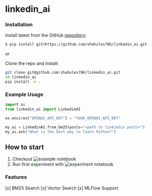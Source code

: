 # linkedin_ai


### Installation

Install latest from the GitHub
[repository](https://github.com/shahules786/linkedin_ai):

``` sh
$ pip install git+https://github.com/shahules786/linkedin_ai.git
```
or 

Clone the repo and install:

``` sh
git clone git@github.com:shahules786/linkedin_ai.git
cd linkedin_ai
pip install -e .
```

### Example Usage

``` python
import os
from linkedin_ai import LinkedinAI

os.environ["OPENAI_API_KEY"] = "YOUR_OPENAI_API_KEY"

my_ai = LinkedinAI.from_bm25(posts="<path to linkiedin posts>")
my_ai.ask("What is the best way to learn Python?")
```

## How to start
1. Checkout ![example notebook](/docs/0_example.ipynb)
2. Run first experiment with ![experiment notebook](/docs/01_experiment.ipynb)

                        
                        
### Features

[x] BM25 Search
[x] Vector Search
[x] MLFlow Support
